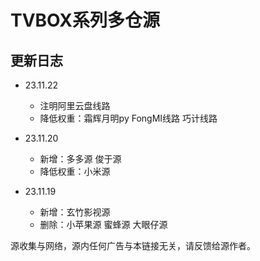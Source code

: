 # TVBOX系列多仓源

## 更新日志
- 23.11.22
   - 注明阿里云盘线路
   - 降低权重：霜辉月明py FongMI线路 巧计线路

- 23.11.20
  - 新增：多多源 俊于源
  - 降低权重：小米源

- 23.11.19 
  - 新增：玄竹影视源
  - 删除：小苹果源 蜜蜂源 大眼仔源 

源收集与网络，源内任何广告与本链接无关，请反馈给源作者。
